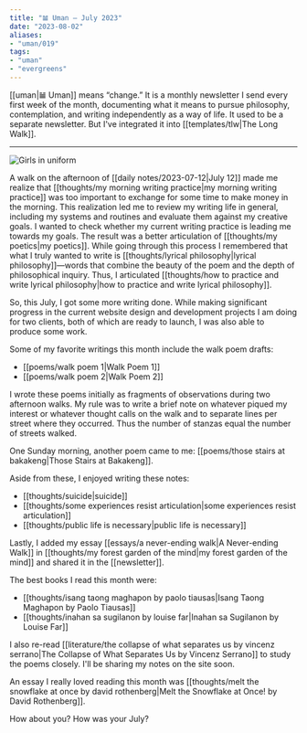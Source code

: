 ```yaml
---
title: "𝌡 Uman — July 2023"
date: "2023-08-02"
aliases:
- "uman/019"
tags:
- "uman"
- "evergreens"
---
```


[[uman|𝌡 Uman]] means “change.” It is a monthly newsletter I send every first week of the month, documenting what it means to pursue philosophy, contemplation, and writing independently as a way of life. It used to be a separate newsletter. But I've integrated it into [[templates/tlw|The Long Walk]].

---

![Girls in uniform](essays/images/girls-in-uniform.jpg)

A walk on the afternoon of [[daily notes/2023-07-12|July 12]] made me realize that [[thoughts/my morning writing practice|my morning writing practice]] was too important to exchange for some time to make money in the morning. This realization led me to review my writing life in general, including my systems and routines and evaluate them against my creative goals. I wanted to check whether my current writing practice is leading me towards my goals. The result was a better articulation of [[thoughts/my poetics|my poetics]]. While going through this process I remembered that what I truly wanted to write is [[thoughts/lyrical philosophy|lyrical philosophy]]—words that combine the beauty of the poem and the depth of philosophical inquiry. Thus, I articulated [[thoughts/how to practice and write lyrical philosophy|how to practice and write lyrical philosophy]].

So, this July, I got some more writing done. While making significant progress in the current website design and development projects I am doing for two clients, both of which are ready to launch, I was also able to produce some work.

Some of my favorite writings this month include the walk poem drafts:
- [[poems/walk poem 1|Walk Poem 1]]
- [[poems/walk poem 2|Walk Poem 2]]

I wrote these poems initially as fragments of observations during two afternoon walks. My rule was to write a brief note on whatever piqued my interest or whatever thought calls on the walk and to separate lines per street where they occurred. Thus the number of stanzas equal the number of streets walked.

One Sunday morning, another poem came to me: [[poems/those stairs at bakakeng|Those Stairs at Bakakeng]].

Aside from these, I enjoyed writing these notes:
- [[thoughts/suicide|suicide]]
- [[thoughts/some experiences resist articulation|some experiences resist articulation]]
- [[thoughts/public life is necessary|public life is necessary]]

Lastly, I added my essay [[essays/a never-ending walk|A Never-ending Walk]] in [[thoughts/my forest garden of the mind|my forest garden of the mind]] and shared it in the [[newsletter]].

The best books I read this month were:
- [[thoughts/isang taong maghapon by paolo tiausas|Isang Taong Maghapon by Paolo Tiausas]]
- [[thoughts/inahan sa sugilanon by louise far|Inahan sa Sugilanon by Louise Far]]

I also re-read [[literature/the collapse of what separates us by vincenz serrano|The Collapse of What Separates Us by Vincenz Serrano]] to study the poems closely. I'll be sharing my notes on the site soon.

An essay I really loved reading this month was [[thoughts/melt the snowflake at once by david rothenberg|Melt the Snowflake at Once! by David Rothenberg]].

How about you? How was your July?